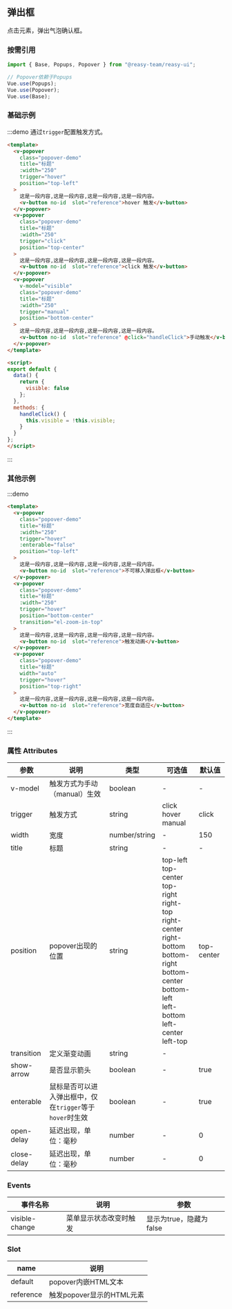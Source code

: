 ## 弹出框

点击元素，弹出气泡确认框。

### 按需引用

```js
import { Base, Popups, Popover } from "@reasy-team/reasy-ui";

// Popover依赖于Popups
Vue.use(Popups);
Vue.use(Popover);
Vue.use(Base);
```

### 基础示例

:::demo 通过`trigger`配置触发方式。

```html
<template>
  <v-popover
    class="popover-demo"
    title="标题"
    :width="250"
    trigger="hover"
    position="top-left"
  >
    这是一段内容,这是一段内容,这是一段内容,这是一段内容。
    <v-button no-id  slot="reference">hover 触发</v-button>
  </v-popover>
  <v-popover
    class="popover-demo"
    title="标题"
    :width="250"
    trigger="click"
    position="top-center"
  >
    这是一段内容,这是一段内容,这是一段内容,这是一段内容。
    <v-button no-id  slot="reference">click 触发</v-button>
  </v-popover>
  <v-popover
    v-model="visible"
    class="popover-demo"
    title="标题"
    :width="250"
    trigger="manual"
    position="bottom-center"
  >
    这是一段内容,这是一段内容,这是一段内容,这是一段内容。
    <v-button no-id  slot="reference" @click="handleClick">手动触发</v-button>
  </v-popover>
</template>

<script>
export default {
  data() {
    return {
      visible: false
    };
  },
  methods: {
    handleClick() {
      this.visible = !this.visible;
    }
  }
};
</script>
```

:::



### 其他示例

:::demo

```html
<template>
  <v-popover
    class="popover-demo"
    title="标题"
    :width="250"
    trigger="hover"
    :enterable="false"
    position="top-left"
  >
    这是一段内容,这是一段内容,这是一段内容,这是一段内容。
    <v-button no-id  slot="reference">不可移入弹出框</v-button>
  </v-popover>
  <v-popover
    class="popover-demo"
    title="标题"
    :width="250"
    trigger="hover"
    position="bottom-center"
    transition="el-zoom-in-top"
  >
    这是一段内容,这是一段内容,这是一段内容,这是一段内容。
    <v-button no-id  slot="reference">触发动画</v-button>
  </v-popover>
  <v-popover
    class="popover-demo"
    title="标题"
    width="auto"
    trigger="hover"
    position="top-right"
  >
    这是一段内容,这是一段内容,这是一段内容,这是一段内容。
    <v-button no-id  slot="reference">宽度自适应</v-button>
  </v-popover>
</template>
```

:::





### 属性 Attributes

| 参数        | 说明                                                     | 类型          | 可选值                                                                                                                                                                                  | 默认值     |
| ----------- | -------------------------------------------------------- | ------------- | --------------------------------------------------------------------------------------------------------------------------------------------------------------------------------------- | ---------- |
| v-model     | 触发方式为手动（manual）生效                             | boolean       | -                                                                                                                                                                                       | -          |
| trigger     | 触发方式                                                 | string        | click<br/>hover<br/>  manual                                                                                                                                                            | click      |
| width       | 宽度                                                     | number/string | -                                                                                                                                                                                       | 150        |
| title       | 标题                                                     | string        | -                                                                                                                                                                                       | -          |
| position    | popover出现的位置                                        | string        | top-left<br/>top-center<br/> top-right<br/>right-top<br/>right-center<br/>right-bottom<br/>bottom-right<br/> bottom-center<br/>bottom-left<br/>left-bottom<br/>left-center<br/>left-top | top-center |
| transition  | 定义渐变动画                                             | string        | -                                                                                                                                                                                       |            |
| show-arrow  | 是否显示箭头                                             | boolean       | -                                                                                                                                                                                       | true       |
| enterable   | 鼠标是否可以进入弹出框中，仅在`trigger`等于`hover`时生效 | boolean       | -                                                                                                                                                                                       | true       |
| open-delay  | 延迟出现，单位：毫秒                                     | number        | -                                                                                                                                                                                       | 0          |
| close-delay | 延迟出现，单位：毫秒                                     | number        | -                                                                                                                                                                                       | 0          |

### Events

| 事件名称       | 说明                   | 参数                    |
| -------------- | ---------------------- | ----------------------- |
| visible-change | 菜单显示状态改变时触发 | 显示为true，隐藏为false |

### Slot

| name      | 说明                      |
| --------- | ------------------------- |
| default   | popover内嵌HTML文本       |
| reference | 触发popover显示的HTML元素 |